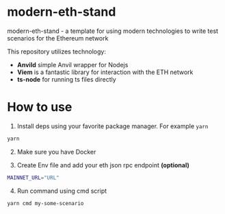 # modern-eth-stand

modern-eth-stand - a template for using modern technologies to write test scenarios for the Ethereum network

This repository utilizes technology:
- **Anvild** simple Anvil wrapper for Nodejs
- **Viem** is a fantastic library for interaction with the ETH network
- **ts-node** for running ts files directly

# How to use

1. Install deps using your favorite package manager. For example `yarn`

```bash
yarn
```

2. Make sure you have Docker

3. Create Env file and add your eth json rpc endpoint **(optional)**

```bash
MAINNET_URL="URL"
```

4. Run command using cmd script

```bash
yarn cmd my-some-scenario
```
